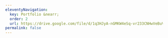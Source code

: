 ```yaml
---
eleventyNavigation:
  key: Portfolio &nearr;
  order: 2
  url: https://drive.google.com/file/d/1q3HJyA-nGMKW4eSq-vr233CNHwVeBuVx/view?usp=sharing
permalink: false
---
```




